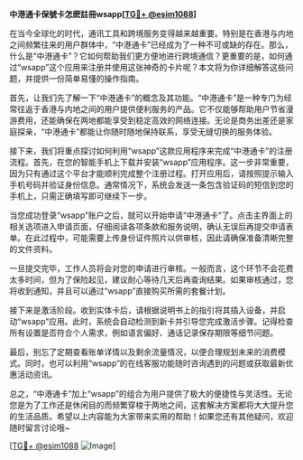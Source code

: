 **中港通卡保號卡怎麽註冊wsapp[[TG💪+ @esim1088](https://t.me/s/esim1088)]**

在当今全球化的时代，通讯工具和跨境服务变得越来越重要。特别是在香港与内地之间频繁往来的用户群体中，“中港通卡”已经成为了一种不可或缺的存在。那么，什么是“中港通卡”？它如何帮助我们更方便地进行跨境通信？更重要的是，如何通过“wsapp”这个应用来注册并使用这张神奇的卡片呢？本文将为你详细解答这些问题，并提供一份简单易懂的操作指南。

首先，让我们先了解一下“中港通卡”的概念及其功能。“中港通卡”是一种专门为经常往返于香港与内地之间的用户提供便利服务的产品。它不仅能够帮助用户节省漫游费用，还能确保在两地都能享受到稳定高效的网络连接。无论是商务出差还是家庭探亲，“中港通卡”都能让你随时随地保持联系，享受无缝切换的服务体验。

接下来，我们将重点探讨如何利用“wsapp”这款应用程序来完成“中港通卡”的注册流程。首先，在您的智能手机上下载并安装“wsapp”应用程序。这一步非常重要，因为只有通过这个平台才能顺利完成整个注册过程。打开应用后，请按照提示输入手机号码并验证身份信息。通常情况下，系统会发送一条包含验证码的短信到您的手机上，只需正确填写即可继续下一步。

当您成功登录“wsapp”账户之后，就可以开始申请“中港通卡”了。点击主界面上的相关选项进入申请页面，仔细阅读各项条款和服务说明，确认无误后再提交申请表单。在此过程中，可能需要上传身份证件照片以供审核，因此请确保准备清晰完整的文件资料。

一旦提交完毕，工作人员将会对您的申请进行审核。一般而言，这个环节不会花费太多时间，但为了保险起见，建议耐心等待几天后再查询结果。如果审核通过，您将收到通知，并且可以通过“wsapp”直接购买所需的套餐计划。

接下来是激活阶段。收到实体卡后，请根据说明书上的指引将其插入设备，并启动“wsapp”应用。此时，系统会自动检测到新卡并引导您完成激活步骤。记得检查所有设置是否符合个人需求，例如语言偏好、通话记录保存期限等细节问题。

最后，别忘了定期查看账单详情以及剩余流量情况，以便合理规划未来的消费模式。同时，也可以利用“wsapp”的在线客服功能随时咨询遇到的问题或获取最新优惠活动资讯。

总之，“中港通卡”加上“wsapp”的组合为用户提供了极大的便捷性与灵活性。无论您是为了工作还是休闲目的而频繁穿梭于两地之间，这套解决方案都将大大提升您的生活品质。希望以上内容能为大家带来实用的帮助！如果您还有其他疑问，欢迎随时留言讨论哦~

[[TG💪+ @esim1088](https://t.me/s/esim1088) ![Image](https://i.postimg.cc/4NQfJmqS/Snipaste-2025-05-13-00-14-12.png)]